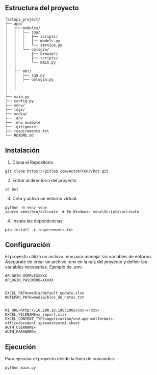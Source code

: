 ## Estructura del proyecto

```
fastapi_project/
├── app/
│   ├── modules/
│   │   ├── sga/
│   │   │   ├── scripts/
│   │   │   ├── models.py
│   │   │   └── service.py
│   │   └── oplogin/
│   │       ├── browser/
│   │       ├── scripts/    
│   │       └── main.py
│   │
│   ├── api/
│   │   ├── sga.py
│   │   ├── oplogin.py
│   │           
│   │
│   
└── main.py
├── config.py 
├── venv/
├── logs/
├── media/
├── .env 
├── .env.example                          
├── .gitignore                    
├── requirements.txt            
└── README.md                     
```

## Instalación

1. Clona el Repositorio
```
git clone https://gitlab.com/AutoATCORP/bot.git

```

2. Entrar al directorio del proyecto
```
cd bot

```

3. Crea y activa un entorno virtual:
```
python -m venv venv
source venv/bin/activate  # En Windows: venv\Scripts\activate

```

4. Instala las dependencias:
```
pip install -r requirements.txt

```

## Configuración

El proyecto utiliza un archivo .env para manejar las variables de entorno. Asegúrate de crear un archivo .env en la raíz del proyecto y definir las variables necesarias. Ejemplo de .env:

```
OPLOGIN_USER=EXXXXX
OPLOGIN_PASSWORD=XXXXX


EXCEL_PATH=media/default_update.xlsx
NOTEPAD_PATH=media/bloc_de_notas.txt


MI_URL=http://10.100.10.100:1000/xxx-x-xxx/
EXCEL_FILENAME=x_report.xlsx
EXCEL_CONTENT_TYPE=application/vnd.openxmlformats-officedocument.spreadsheetml.sheet
AUTH_USERNAME=
AUTH_PASSWORD=

```

## Ejecución

Para ejecutar el proyecto desde la línea de comandos:

```
python main.py

```



